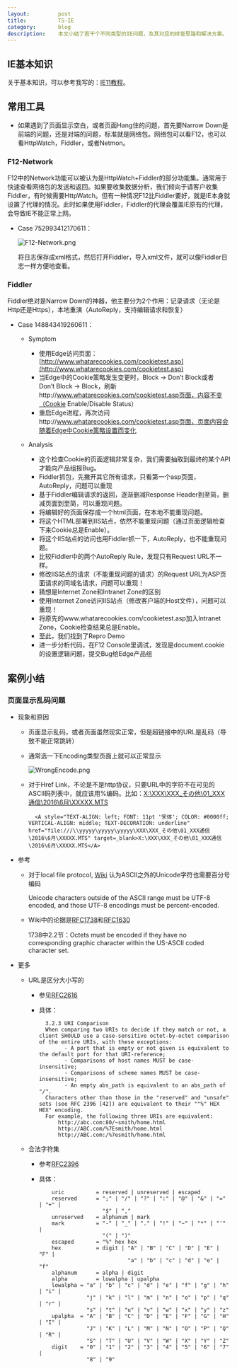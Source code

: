 ```yaml
---
layout:         post
title:          TS-IE
category:       blog
description:    本文小结了若干个不同类型的IE问题，及其对应的排查思路和解决方案。
---
```


## IE基本知识

关于基本知识，可以参考我写的：[IE11教程](http://blog.wuwenxiang.net/WeKnow-IE11)。

## 常用工具
- 如果遇到了页面显示空白，或者页面Hang住的问题，首先要Narrow Down是前端的问题，还是对端的问题，标准就是网络包。网络包可以看F12，也可以看HttpWatch，Fiddler，或者Netmon。

### F12-Network

F12中的Network功能可以被认为是HttpWatch+Fiddler的部分功能集。通常用于快速查看网络包的发送和返回。如果要收集数据分析，我们倾向于请客户收集Fiddler，有时候需要HttpWatch。但有一种情况F12比Fiddler要好，就是IE本身就设置了代理的情况。此时如果使用Fiddler，Fiddler的代理会覆盖IE原有的代理，会导致IE不能正常上网。

- Case 752993412170611：

	![F12-Network.png](http://7xudfs.com1.z0.glb.clouddn.com/4d8fa0ac19d8424ca40c1035bd057cc4-F12-Network.png)

	将日志保存成xml格式，然后打开Fiddler，导入xml文件，就可以像Fiddler日志一样方便地查看。

### Fiddler

Fiddler绝对是Narrow Down的神器，他主要分为2个作用：记录请求（无论是Http还是Https），本地重演（AutoReply，支持编辑请求和恢复）

- Case 148843419260611：
	- Symptom
		- 使用Edge访问页面：[http://www.whatarecookies.com/cookietest.asp](http://www.whatarecookies.com/cookietest.asp)
		- 当Edge中的Cookie策略发生变更时，Block -> Don’t Block或者 Don’t Block -> Block，刷新http://www.whatarecookies.com/cookietest.asp页面，内容不变（Cookie Enable/Disable Status）
		- 重启Edge进程，再次访问http://www.whatarecookies.com/cookietest.asp页面，页面内容会随着Edge中Cookie策略设置而变化

	- Analysis
		- 这个检查Cookie的页面逻辑非常复杂，我们需要抽取到最终的某个API才能向产品组报Bug。
		- Fiddler抓包，先撇开其它所有请求，只看第一个asp页面，AutoReply，问题可以重现
		- 基于Fiddler编辑请求的返回，逐渐删减Response Header到至简，删减页面到至简，可以重现问题。
		- 将编辑好的页面保存成一个html页面，在本地不能重现问题。
		- 将这个HTML部署到IIS站点，依然不能重现问题（通过页面逻辑检查下来Cookie总是Enable）。
		- 将这个IIS站点的访问也用Fiddler抓一下，AutoReply，也不能重现问题。
		- 比较Fiddler中的两个AutoReply Rule，发现只有Request URL不一样。
		- 修改IIS站点的请求（不能重现问题的请求）的Request URL为ASP页面请求的同域名请求，问题可以重现！
		- 猜想是Internet Zone和Intranet Zone的区别
		- 使用Internet Zone访问IIS站点（修改客户端的Host文件），问题可以重现！
		- 将原先的www.whatarecookies.com/cookietest.asp加入Intranet Zone，Cookie检查结果总是Enable。
		- 至此，我们找到了Repro Demo
		- 进一步分析代码，在F12 Console里调试，发现是document.cookie的设置逻辑问题，提交Bug给Edge产品组

## 案例小结

### 页面显示乱码问题

- 现象和原因
	- 页面显示乱码，或者页面虽然现实正常，但是超链接中的URL是乱码（导致不能正常跳转）
	- 通常选一下Encoding类型页面上就可以正常显示

		![WrongEncode.png](http://7xudfs.com1.z0.glb.clouddn.com/4d8fa0ac19d8424ca40c1035bd057cc4-WrongEncode.png)
	- 对于Href Link，不论是不是http协议，只要URL中的字符不在可见的ASCII码列表中，就应该用%编码。比如：[X:\XXX\XXX_その他\01_XXX通信\2016\6月\XXXXX.MTS](file:///\\yyyyy\yyyyy\yyyyy\XXX\XXX_その他\01_XXX通信\2016\6月\XXXXX.MTS)
	
			<A style="TEXT-ALIGN: left; FONT: 11pt '宋体'; COLOR: #0000ff; VERTICAL-ALIGN: middle; TEXT-DECORATION: underline" href="file:///\\yyyyy\yyyyy\yyyyy\XXX\XXX_その他\01_XXX通信\2016\6月\XXXXX.MTS" target=_blank>X:\XXX\XXX_その他\01_XXX通信\2016\6月\XXXXX.MTS</A>

- 参考
	- 对于local file protocol, [Wiki](https://en.wikipedia.org/wiki/File_URI_scheme) 认为ASCII之外的Unicode字符也需要百分号编码
	
		Unicode characters outside of the ASCII range must be UTF-8 encoded, and those UTF-8 encodings must be percent-encoded.
	
	- Wiki中的论据是[RFC1738](https://tools.ietf.org/html/rfc1738)和[RFC1630](https://tools.ietf.org/html/rfc1630)
	
		1738中2.2节：Octets must be encoded if they have no corresponding graphic
   character within the US-ASCII coded character set.

- 更多
	- URL是区分大小写的
		- 参见[RFC2616](http://www.w3.org/Protocols/rfc2616/rfc2616-sec3.html) 
		- 具体：

				3.2.3 URI Comparison
				When comparing two URIs to decide if they match or not, a client SHOULD use a case-sensitive octet-by-octet comparison of the entire URIs, with these exceptions:
				      - A port that is empty or not given is equivalent to the default port for that URI-reference;
				      - Comparisons of host names MUST be case-insensitive;
				      - Comparisons of scheme names MUST be case-insensitive;
				      - An empty abs_path is equivalent to an abs_path of "/".
				Characters other than those in the "reserved" and "unsafe" sets (see RFC 2396 [42]) are equivalent to their ""%" HEX HEX" encoding.
				For example, the following three URIs are equivalent:
					http://abc.com:80/~smith/home.html
					http://ABC.com/%7Esmith/home.html
					http://ABC.com:/%7esmith/home.html
	- 合法字符集
		- 参考[RFC2396](https://www.ietf.org/rfc/rfc2396.txt)
		- 具体：

				  uric          = reserved | unreserved | escaped
			      reserved      = ";" | "/" | "?" | ":" | "@" | "&" | "=" | "+" |
			                      "$" | ","
			      unreserved    = alphanum | mark
			      mark          = "-" | "_" | "." | "!" | "~" | "*" | "'" |
			                      "(" | ")"
				  escaped       = "%" hex hex
			      hex           = digit | "A" | "B" | "C" | "D" | "E" | "F" |
			                              "a" | "b" | "c" | "d" | "e" | "f"
				  alphanum      = alpha | digit
			      alpha         = lowalpha | upalpha
				  lowalpha = "a" | "b" | "c" | "d" | "e" | "f" | "g" | "h" | "i" |
			                 "j" | "k" | "l" | "m" | "n" | "o" | "p" | "q" | "r" |
			                 "s" | "t" | "u" | "v" | "w" | "x" | "y" | "z"
			      upalpha  = "A" | "B" | "C" | "D" | "E" | "F" | "G" | "H" | "I" |
			                 "J" | "K" | "L" | "M" | "N" | "O" | "P" | "Q" | "R" |
			                 "S" | "T" | "U" | "V" | "W" | "X" | "Y" | "Z"
			      digit    = "0" | "1" | "2" | "3" | "4" | "5" | "6" | "7" |
			                 "8" | "9"

